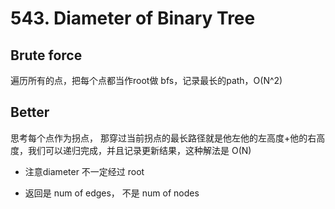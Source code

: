 # 543. Diameter of Binary Tree

## Brute force

遍历所有的点，把每个点都当作root做 bfs，记录最长的path，O(N^2)

## Better

思考每个点作为拐点， 那穿过当前拐点的最长路径就是他左他的左高度+他的右高度，我们可以递归完成，并且记录更新结果，这种解法是 O(N)

- 注意diameter 不一定经过 root

- 返回是 num of edges， 不是 num of nodes
